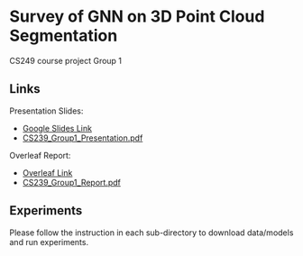 # Survey of GNN on 3D Point Cloud Segmentation
CS249 course project Group 1

## Links
Presentation Slides:
- [Google Slides Link](https://docs.google.com/presentation/d/19TYVHsklaDaveOixv93qcWfy2BNE9tSaR0F59Ma2ILo/edit?usp=sharing)
- [CS239\_Group1\_Presentation.pdf](./CS249_Group1_Presentation.pdf)

Overleaf Report:
- [Overleaf Link](https://www.overleaf.com/read/mybhkcntbcfk)
- [CS239\_Group1\_Report.pdf](./CS249_Group1_Report.pdf)

## Experiments
Please follow the instruction in each sub-directory to download data/models and run experiments.

